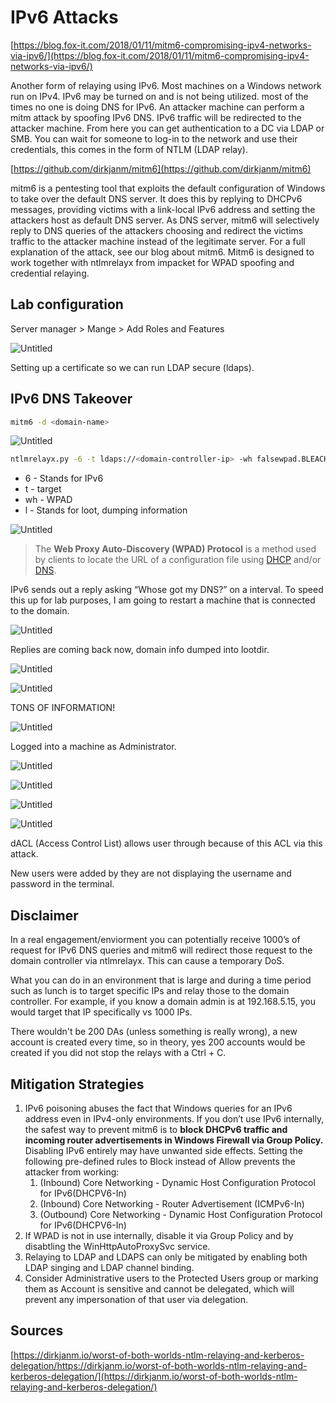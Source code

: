 # IPv6 Attacks

[https://blog.fox-it.com/2018/01/11/mitm6-compromising-ipv4-networks-via-ipv6/](https://blog.fox-it.com/2018/01/11/mitm6-compromising-ipv4-networks-via-ipv6/)

Another form of relaying using IPv6. Most machines on a Windows network run on IPv4. IPv6 may be turned on and is not being utilized. most of the times no one is doing DNS for IPv6. An attacker machine can perform a mitm attack by spoofing IPv6 DNS.  IPv6 traffic will be redirected to the attacker machine. From here you can get authentication to a DC via LDAP or SMB. You can wait for someone to log-in to the network and use their credentials, this comes in the form of NTLM (LDAP relay).  

[https://github.com/dirkjanm/mitm6](https://github.com/dirkjanm/mitm6)

mitm6 is a pentesting tool that exploits the default configuration of Windows to take over the default DNS server. It does this by replying to DHCPv6 messages, providing victims with a link-local IPv6 address and setting the attackers host as default DNS server. As DNS server, mitm6 will selectively reply to DNS queries of the attackers choosing and redirect the victims traffic to the attacker machine instead of the legitimate server. For a full explanation of the attack, see our blog about mitm6. Mitm6 is designed to work together with ntlmrelayx from impacket for WPAD spoofing and credential relaying.

## Lab configuration

Server manager > Mange > Add Roles and Features 

![Untitled](IPv6%20Attacks%200b9330add69b4c9485f9176ec849bd0a/Untitled.png)

Setting up a certificate so we can run LDAP secure (ldaps).

## IPv6 DNS Takeover

```bash
mitm6 -d <domain-name>
```

![Untitled](IPv6%20Attacks%200b9330add69b4c9485f9176ec849bd0a/Untitled%201.png)

```bash
ntlmrelayx.py -6 -t ldaps://<domain-controller-ip> -wh falsewpad.BLEACH.local -l lootme
```

- 6 - Stands for IPv6
- t - target
- wh - WPAD
- l - Stands for loot, dumping information

![Untitled](IPv6%20Attacks%200b9330add69b4c9485f9176ec849bd0a/Untitled%202.png)

> The **Web Proxy Auto-Discovery (WPAD) Protocol**
 is a method used by clients to locate the URL of a configuration file using [DHCP](https://en.wikipedia.org/wiki/Dynamic_Host_Configuration_Protocol)
 and/or [DNS](https://en.wikipedia.org/wiki/Domain_Name_System).
> 

IPv6 sends out a reply asking “Whose got my DNS?” on a interval. To speed this up for lab purposes, I am going to restart a machine that is connected to the domain. 

![Untitled](IPv6%20Attacks%200b9330add69b4c9485f9176ec849bd0a/Untitled%203.png)

Replies are coming back now, domain info dumped into lootdir.

![Untitled](IPv6%20Attacks%200b9330add69b4c9485f9176ec849bd0a/Untitled%204.png)

![Untitled](IPv6%20Attacks%200b9330add69b4c9485f9176ec849bd0a/Untitled%205.png)

TONS OF INFORMATION!

![Untitled](IPv6%20Attacks%200b9330add69b4c9485f9176ec849bd0a/Untitled%206.png)

Logged into a machine as Administrator. 

![Untitled](IPv6%20Attacks%200b9330add69b4c9485f9176ec849bd0a/Untitled%207.png)

![Untitled](IPv6%20Attacks%200b9330add69b4c9485f9176ec849bd0a/Untitled%208.png)

![Untitled](IPv6%20Attacks%200b9330add69b4c9485f9176ec849bd0a/Untitled%209.png)

![Untitled](IPv6%20Attacks%200b9330add69b4c9485f9176ec849bd0a/Untitled%2010.png)

dACL (Access Control List) allows user through because of this ACL via this attack. 

New users were added by they are not displaying the username and password in the terminal.

## Disclaimer

In a real engagement/enviorment you can potentially receive 1000’s of request for IPv6 DNS queries and mitm6 will redirect those request to the domain controller via ntlmrelayx. This can cause a temporary DoS.

What you can do in an environment that is large and during a time period such as lunch is to target specific IPs and relay those to the domain controller.  For example, if you know a domain admin is at 192.168.5.15, you would target that IP specifically vs 1000 IPs.

There wouldn't be 200 DAs (unless something is really wrong),  a new account is created every time, so in theory, yes 200 accounts would be created if you did not stop the relays with a Ctrl + C.

## Mitigation Strategies

1. IPv6 poisoning abuses the fact that Windows queries for an IPv6 address even in IPv4-only environments. If you don’t use IPv6 internally, the safest way to prevent mitm6 is to **block DHCPv6 traffic and incoming router advertisements in Windows Firewall via Group Policy.** Disabling IPv6 entirely may have unwanted side effects. Setting the following pre-defined rules to Block instead of Allow prevents the attacker from working:
    1. (Inbound) Core Networking - Dynamic Host Configuration Protocol for IPv6(DHCPV6-In)
    2. (Inbound) Core Networking - Router Advertisement (ICMPv6-In)
    3. (Outbound) Core Networking - Dynamic Host Configuration Protocol for IPv6(DHCPV6-In)
2. If WPAD is not in use internally, disable it via Group Policy and by disabtling the WinHttpAutoProxySvc service.
3. Relaying to LDAP and LDAPS can only be mitigated by enabling both LDAP singing and LDAP channel binding.
4. Consider Administrative users to the Protected Users group or marking them as Account is sensitive and cannot be delegated, which will prevent any impersonation of that user via delegation.

## Sources

[https://dirkjanm.io/worst-of-both-worlds-ntlm-relaying-and-kerberos-delegation/https://dirkjanm.io/worst-of-both-worlds-ntlm-relaying-and-kerberos-delegation/](https://dirkjanm.io/worst-of-both-worlds-ntlm-relaying-and-kerberos-delegation/)